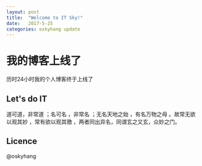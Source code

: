```yaml
---
layout: post
title:  "Welcome to IT Sky!"
date:   2017-5-25 
categories: oskyhang update
---
```


# 我的博客上线了

历时24小时我的个人博客终于上线了

## Let's do IT
道可道，非常道 ；名可名 ，非常名 ；无名天地之始 ，有名万物之母 。故常无欲以观其妙 ，常有欲以观其徼 ，两者同出异名，同谓玄之又玄，众妙之门。

## Licence
@oskyhang